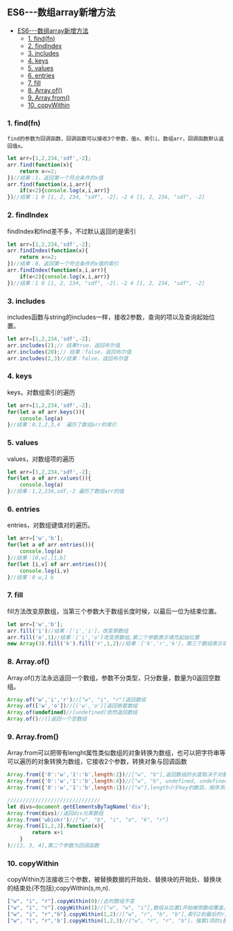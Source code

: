 ## ES6---数组array新增方法

<!-- TOC -->

- [ES6---数组array新增方法](#es6---数组array新增方法)
    - [1. find(fn)](#1-findfn)
    - [2. findIndex](#2-findindex)
    - [3. includes](#3-includes)
    - [4. keys](#4-keys)
    - [5. values](#5-values)
    - [6. entries](#6-entries)
    - [7. fill](#7-fill)
    - [8. Array.of()](#8-arrayof)
    - [9. Array.from()](#9-arrayfrom)
    - [10. copyWithin](#10-copywithin)

<!-- /TOC -->

### 1. find(fn)

    find的参数为回调函数，回调函数可以接收3个参数，值x、索引i、数组arr，回调函数默认返回值x。

```js
let arr=[1,2,234,'sdf',-2];
arr.find(function(x){
    return x<=2;
})//结果：1，返回第一个符合条件的x值
arr.find(function(x,i,arr){
    if(x<2){console.log(x,i,arr)}
})//结果：1 0 [1, 2, 234, "sdf", -2]，-2 4 [1, 2, 234, "sdf", -2]
```

### 2. findIndex

findIndex和find差不多，不过默认返回的是索引

```js
let arr=[1,2,234,'sdf',-2];
arr.findIndex(function(x){
    return x<=2;
})//结果：0，返回第一个符合条件的x值的索引
arr.findIndex(function(x,i,arr){
    if(x<2){console.log(x,i,arr)}
})//结果：1 0 [1, 2, 234, "sdf", -2]，-2 4 [1, 2, 234, "sdf", -2]
```

### 3. includes

includes函数与string的includes一样，接收2参数，查询的项以及查询起始位置。

```js
let arr=[1,2,234,'sdf',-2];
arr.includes(2);// 结果true，返回布尔值
arr.includes(20);// 结果：false，返回布尔值
arr.includes(2,3)//结果：false，返回布尔值
```

### 4. keys

keys，对数组索引的遍历

```js
let arr=[1,2,234,'sdf',-2];
for(let a of arr.keys()){
    console.log(a)
}//结果：0,1,2,3,4  遍历了数组arr的索引
```

### 5. values

values，对数组项的遍历

```js
let arr=[1,2,234,'sdf',-2];
for(let a of arr.values()){
    console.log(a)
}//结果：1,2,234,sdf,-2 遍历了数组arr的值
```

### 6. entries

entries，对数组键值对的遍历。

```js
let arr=['w','b'];
for(let a of arr.entries()){
    console.log(a)
}//结果：[0,w],[1,b]
for(let [i,v] of arr.entries()){
    console.log(i,v)
}//结果：0 w,1 b
```

### 7. fill

fill方法改变原数组，当第三个参数大于数组长度时候，以最后一位为结束位置。

```js
let arr=['w','b'];
arr.fill('i')//结果：['i','i']，改变原数组
arr.fill('o',1)//结果：['i','o']改变原数组,第二个参数表示填充起始位置
new Array(3).fill('k').fill('r',1,2)//结果：['k','r','k']，第三个数组表示填充的结束位置
```

### 8. Array.of()

Array.of()方法永远返回一个数组，参数不分类型，只分数量，数量为0返回空数组。

```js
Array.of('w','i','r')//["w", "i", "r"]返回数组
Array.of(['w','o'])//[['w','o']]返回嵌套数组
Array.of(undefined)//[undefined]依然返回数组
Array.of()//[]返回一个空数组
```

### 9. Array.from()

Array.from可以把带有lenght属性类似数组的对象转换为数组，也可以把字符串等可以遍历的对象转换为数组，它接收2个参数，转换对象与回调函数

```js
Array.from({'0':'w','1':'b',length:2})//["w", "b"],返回数组的长度取决于对象中的length，故此项必须有！
Array.from({'0':'w','1':'b',length:4})//["w", "b", undefined, undefined],数组后2项没有属性去赋值，故undefined
Array.from({'0':'w','1':'b',length:1})//["w"],length小于key的数目，按序添加数组

//////////////////////////////
let divs=document.getElementsByTagName('div');
Array.from(divs)//返回div元素数组
Array.from('wbiokr')//["w", "b", "i", "o", "k", "r"]
Array.from([1,2,3],function(x){
        return x+1
    }
)//[2, 3, 4],第二个参数为回调函数
```

### 10. copyWithin

copyWithin方法接收三个参数，被替换数据的开始处、替换块的开始处、替换块的结束处(不包括);copyWithin(s,m,n).

```js
["w", "i", "r"].copyWithin(0)//此时数组不变
["w", "i", "r"].copyWithin(1)//["w", "w", "i"],数组从位置1开始被原数组覆盖，只有1之前的项0保持不变
["w", "i", "r","b"].copyWithin(1,2)//["w", "r", "b", "b"],索引2到最后的r,b两项分别替换到原数组1开始的各项，当数量不够，变终止
["w", "i", "r",'b'].copyWithin(1,2,3)//["w", "r", "r", "b"]，强第1项的i替换为第2项的r
```
